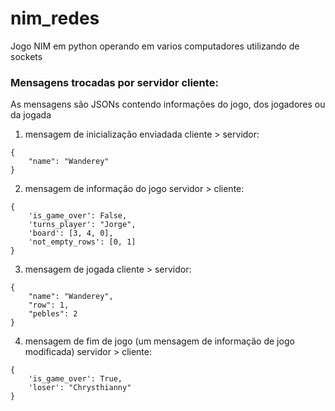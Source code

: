 # nim_redes
Jogo NIM em python operando em varios computadores utilizando de sockets

### Mensagens trocadas por servidor cliente:

As mensagens são JSONs contendo informações do jogo, dos jogadores ou da jogada

1. mensagem de inicialização enviadada cliente > servidor:
```
{
    "name": "Wanderey"
}
```
2. mensagem de informação do jogo servidor > cliente:
```
{
	'is_game_over': False,
	'turns_player': "Jorge",
	'board': [3, 4, 0],
	'not_empty_rows': [0, 1]
}
```
3. mensagem de jogada cliente > servidor:
```
{
    "name": "Wanderey",
    "row": 1,
    "pebles": 2
}
```
4. mensagem de fim de jogo (um mensagem de informação de jogo modificada) servidor > cliente:
```
{
	'is_game_over': True,
	'loser': "Chrysthianny"
}

```

